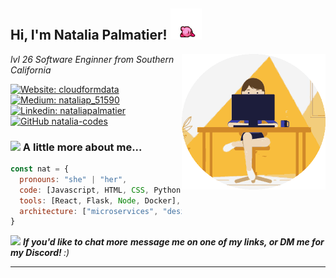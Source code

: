 <h2> Hi, I'm Natalia Palmatier! <img src="kirbyu.gif" width="50"></h2>
<img align='right' src="halo.gif" width="230">
<p><em>lvl 26 Software Enginner from Southern California </br>
</em></p>

[![Website: cloudformdata](https://img.shields.io/badge/-Portfolio-pink?style&logo=protonmail&logoColor=black&link=https://www.cloudformdata.com/)](https://www.cloudformdata.com/)
[![Medium: nataliap_51590](https://img.shields.io/badge/-Blog-black?style&logo=Medium&logoColor=white&link=https://www.medium.com/@nataliap_51590)](https://www.medium.com/@nataliap_51590)
[![Linkedin: nataliapalmatier](https://img.shields.io/badge/-nataliapalmatier-blue?style=flat-square&logo=Linkedin&logoColor=white&link=https://www.linkedin.com/in/natalia-palmatier/)](https://www.linkedin.com/in/natalia-palmatier/)
[![GitHub natalia-codes](https://img.shields.io/github/followers/natalia-codes?label=follow&style=social)](https://github.com/natalia-codes)


### <img src="https://media.giphy.com/media/VgCDAzcKvsR6OM0uWg/giphy.gif" width="50"> A little more about me...  

```javascript
const nat = {
  pronouns: "she" | "her",
  code: [Javascript, HTML, CSS, Python, C],
  tools: [React, Flask, Node, Docker],
  architecture: ["microservices", "design system pattern"]
}
```

<img src="https://media.giphy.com/media/LnQjpWaON8nhr21vNW/giphy.gif" width="60"> <em><b>If you'd like to chat more</b> <b>message me on one of my links, or DM me for my Discord! </b> :)</em>

---
